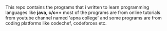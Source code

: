 This repo contains the programs that i written to learn programming languages like **java, c/c++** most of the programs are from online tutorials from youtube channel named 'apna college' and some programs are from coding platforms like codechef, codeforces etc.
